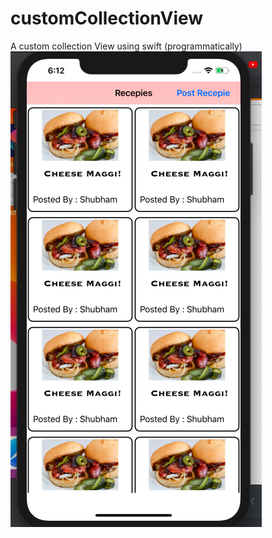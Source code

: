# customCollectionView
A custom collection View using swift (programmatically) <br />
![Screenshot](ss.png)
